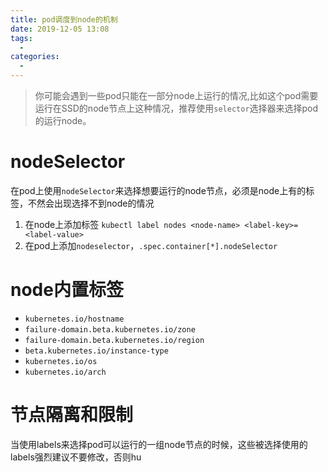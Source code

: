 ```yaml
---
title: pod调度到node的机制
date: 2019-12-05 13:08
tags: 
  - 
categories: 
  - 
---
```

>  你可能会遇到一些pod只能在一部分node上运行的情况,比如这个pod需要运行在SSD的node节点上这种情况，推荐使用`selector`选择器来选择pod的运行node。
# nodeSelector
在pod上使用`nodeSelector`来选择想要运行的node节点，必须是node上有的标签，不然会出现选择不到node的情况
1. 在node上添加标签 `kubectl label nodes <node-name> <label-key>=<label-value>`
2. 在pod上添加`nodeselector`，`.spec.container[*].nodeSelector`
# node内置标签
- `kubernetes.io/hostname`
- `failure-domain.beta.kubernetes.io/zone`
- `failure-domain.beta.kubernetes.io/region`
- `beta.kubernetes.io/instance-type`
- `kubernetes.io/os`
- `kubernetes.io/arch`
#  节点隔离和限制
当使用labels来选择pod可以运行的一组node节点的时候，这些被选择使用的labels强烈建议不要修改，否则hu